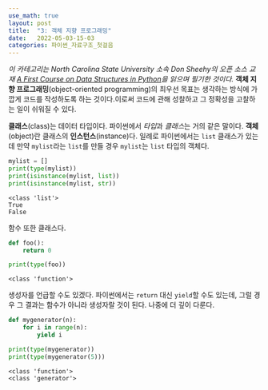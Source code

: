 ```yaml
---
use_math: true
layout: post
title:  "3: 객체 지향 프로그래밍"
date:   2022-05-03-15-03
categories: 파이썬_자료구조_첫걸음
---
```

*이 카테고리는 North Carolina State University 소속 Don Sheehy의 오픈 소스 교재 [A First Course on Data Structures in Python](https://github.com/donsheehy/datastructures)을 읽으며 필기한 것이다.*
**객체 지향 프로그래밍**(object-oriented programming)의 최우선 목표는 생각하는 방식에 가깝게 코드를 작성하도록 하는 것이다.이로써 코드에 관해 성찰하고 그 정확성을 고찰하는 일이 쉬워질 수 있다.

**클래스**(class)는 데이터 타입이다. 파이썬에서 *타입*과 *클래스*는 거의 같은 말이다. **객체**(object)란 클래스의 **인스턴스**(instance)다. 일례로 파이썬에서는 `list` 클래스가 있는데 만약 `mylist`라는 `list`를 만들 경우 `mylist`는 `list` 타입의 객체다.

```python
mylist = []
print(type(mylist))
print(isinstance(mylist, list))
print(isinstance(mylist, str))
```

```
<class 'list'>
True
False
```

함수 또한 클래스다.

```python
def foo():
    return 0

print(type(foo))
```

```
<class 'function'>
```

생성자를 언급할 수도 있겠다. 파이썬에서는 `return` 대신 `yield`할 수도 있는데, 그럴 경우 그 결과는 함수가 아니라 생성자랄 것이 된다. 나중에 더 깊이 다룬다.

```python
def mygenerator(n):
    for i in range(n):
        yield i

print(type(mygenerator))
print(type(mygenerator(5)))
```

```
<class 'function'>
<class 'generator'>
```